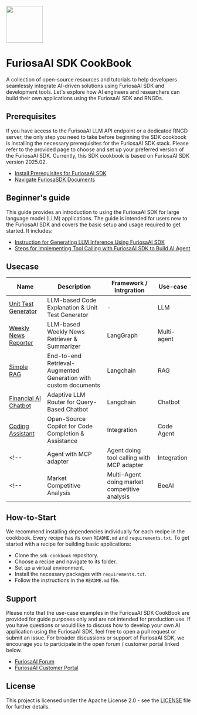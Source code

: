 
<img src="https://github.com/user-attachments/assets/8e05d22f-af4f-47ca-b901-ca0454d8aae9" width="100"/>

# FuriosaAI SDK CookBook
A collection of open-source resources and tutorials to help developers seamlessly integrate AI-driven solutions using FuriosaAI SDK and development tools. Let's explore how AI engineers and researchers can build their own applications using the FuriosaAI SDK and RNGDs.

## Prerequisites

If you have access to the FurisoaAI LLM API endpoint or a dedicated RNGD server, the only step you need to take before beginning the SDK cookbook is installing the necessary prerequisites for the FuriosaAI SDK stack. Please refer to the provided page to choose and set up your preferred version of the FuriosaAI SDK. Currently, this SDK cookbook is based on FuriosaAI SDK version 2025.02.
- [Install Prerequisites for FuriosaAI SDK](https://developer.furiosa.ai/latest/en/getting_started/prerequisites.html)
- [Navigate FuriosaSDK Documents](https://developer.furiosa.ai/latest/en/index.html)
  

## Beginner's guide 
This guide provides an introduction to using the FuriosaAI SDK for large language model (LLM) applications. The guide is intended for users new to the FuriosaAI SDK and covers the basic setup and usage required to get started. It includes:
- [Instruction for Generating LLM Inference Using FuriosaAI SDK](https://github.com/furiosa-ai/sdk-cookbook/blob/main/beginners-guide/use_generation.ipynb)
- [Steps for Implementing Tool Calling with FuriosaAI SDK to Build AI Agent](https://github.com/furiosa-ai/sdk-cookbook/blob/main/beginners-guide/use_tool_calling.ipynb)

## Usecase
| Name | Description | Framework / Intrgration                  | Use-case |
| --------- | --- | --- | --- |
| [Unit Test Generator](https://github.com/furiosa-ai/sdk-cookbook/tree/main/unit-test-generator) | LLM-based Code Explanation & Unit Test Generator | - | LLM |
| [Weekly News Reporter](https://github.com/furiosa-ai/sdk-cookbook/tree/main/weekly-news-reporter) | LLM-based Weekly News Retriever & Summarizer | LangGraph  | Multi-agent |
| [Simple RAG](https://github.com/furiosa-ai/sdk-cookbook/tree/main/simple-rag) | End-to-end Retrieval-Augmented Generation with custom documents | Langchain | RAG |
| [Financial AI Chatbot](https://github.com/furiosa-ai/sdk-cookbook/tree/main/finance-ai-chatbot) | Adaptive LLM Router for Query-Based Chatbot| Langchain | Chatbot |
| [Coding Assistant](https://github.com/furiosa-ai/sdk-cookbook/tree/main/coding-assistant) | Open-Source Copilot for Code Completion & Assistance | Integration | Code Agent |
<!--| Agent with MCP adapter | Agent doing tool calling with MCP adapter | Integration | Agent | -->
<!--| Market Competitive Analysis | Multi-Agent doing market competitive analysis | BeeAI | Multi-agent | -->  

<!--  ## By Framework -->
<!-- | Framework | Name | Description                   | Tags | -->
<!--| --------- | --- | --- | --- | -->
<!--| LangGraph | [Weekly News Reporter](framework/langgraph/weekly_news_reporter) | Multi-agent example generate weekly news summary   | Multi-agent | -->
<!--| AutoGen | [CSV Chart Generation](csv-chart-generation) | Chart generation with chart type suggestion  | Multi-agent | -->


<!--## Framework Integrations -->
<!--| Framework | Description -->               
<!--| --------- | --- | -->
<!--| LangChain | | -->
<!--| AutoGen |  | -->
<!--| LiteLLM | | -->
<!--| SmolAgents | | -->
<!--| BeeAI | | -->


## How-to-Start
We recommend installing dependencies individually for each recipe in the cookbook. Every recipe has its own `README.md` and `requirements.txt`.
To get started with a recipe for building basic applications:

- Clone the `sdk-cookbook` repository.
- Choose a recipe and navigate to its folder.
- Set up a virtual environment.
- Install the necessary packages with `requirements.txt`.
- Follow the instructions in the `README.md` file.


## Support
Please note that the use-case examples in the FuriosaAI SDK CookBook are provided for guide purposes only and are not intended for production use. If you have questions or would like to discuss how to develop your own AI application using the FuriosaAI SDK, feel free to open a pull request or submit an issue. For broader discussions or support of FuriosaAI SDK, we encourage you to participate in the open forum / customer portal linked below.
  - [FuriosaAI Forum](https://forums.furiosa.ai/)
  - [FuriosaAI Customer Portal](https://furiosa-ai.atlassian.net/servicedesk/customer/user/login?destination=portals)

## License
This project is licensed under the Apache License 2.0 - see the [LICENSE](https://github.com/furiosa-ai/sdk-cookbook/blob/main/LICENSE) file for further details.



